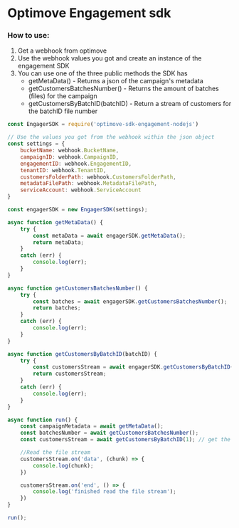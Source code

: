 # Optimove Engagement sdk

### How to use:

1. Get a webhook from optimove
2. Use the webhook values you got and create an instance of the engagement SDK
3. You can use one of the three public methods the SDK has
    * getMetaData() - Returns a json of the campaign's metadata
    * getCustomersBatchesNumber() - Returns the amount of batches (files) for the campaign
    * getCustomersByBatchID(batchID) - Return a stream of customers for the batchID file number

```javascript
const EngagerSDK = require('optimove-sdk-engagement-nodejs')

// Use the values you got from the webhook within the json object
const settings = {    
    bucketName: webhook.BucketName,
    campaignID: webhook.CampaignID,
    engagementID: webhook.EngagementID,
    tenantID: webhook.TenantID,
    customersFolderPath: webhook.CustomersFolderPath,
    metadataFilePath: webhook.MetadataFilePath,
    serviceAccount: webhook.ServiceAccount
}

const engagerSDK = new EngagerSDK(settings);

async function getMetaData() {
    try {
        const metaData = await engagerSDK.getMetaData();
        return metaData;
    }
    catch (err) {
        console.log(err);
    }
}

async function getCustomersBatchesNumber() {
    try {        
        const batches = await engagerSDK.getCustomersBatchesNumber();       
        return batches;
    }
    catch (err) {
        console.log(err);
    }
}

async function getCustomersByBatchID(batchID) {
    try {        
        const customersStream = await engagerSDK.getCustomersByBatchID(batchID);
        return customersStream;
    }
    catch (err) {
        console.log(err);
    }
}

async function run() {
    const campaignMetadata = await getMetaData();
    const batchesNumber = await getCustomersBatchesNumber();
    const customersStream = await getCustomersByBatchID(1); // get the first file stream

    //Read the file stream
    customersStream.on('data', (chunk) => {
        console.log(chunk);
    })

    customersStream.on('end', () => {
        console.log('finished read the file stream');
    })  
}

run();
```